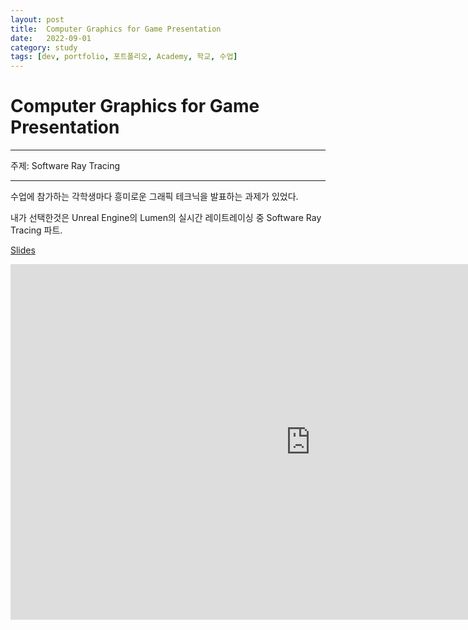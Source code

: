 ```yaml
---
layout: post
title:  Computer Graphics for Game Presentation
date:   2022-09-01
category: study
tags: [dev, portfolio, 포트폴리오, Academy, 학교, 수업]
---
```


# Computer Graphics for Game Presentation

---

주제: Software Ray Tracing

---

수업에 참가하는 각학생마다 흥미로운 그래픽 테크닉을 발표하는 과제가 있었다.

내가 선택한것은 Unreal Engine의 Lumen의 실시간 레이트레이싱 중 Software Ray Tracing 파트.




[Slides](https://docs.google.com/presentation/d/1a1937ALELgRBp04J70bBAQjdN-RhatuzDx0JkkJKbIQ/edit?usp=sharing)

<iframe src="https://docs.google.com/presentation/d/e/2PACX-1vSxybGUuRp4Ur9lydmLJBlFrCkQxTvxXKIiXduQdVHyVLN61eHG391Su0bqPY9bJUpDgUBE03gmzzXy/embed?start=false&loop=false&delayms=3000" frameborder="0" width="960" height="569" allowfullscreen="true" mozallowfullscreen="true" webkitallowfullscreen="true"></iframe>
